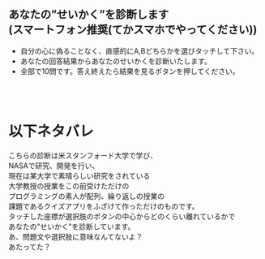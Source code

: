 ## あなたの”せいかく”を診断します<br>(スマートフォン推奨(てかスマホでやってください))
- 自分の心に偽ることなく、直感的にA,Bどちらかを選びタッチして下さい。
- あなたの回答結果からあなたのせいかくを診断いたします。
- 全部で10問です。答え終えたら結果を見るボタンを押してください。

<br>
<br>

# 以下ネタバレ
こちらの診断は米スタンフォード大学で学び、<br>
NASAで研究、開発を行い、<br>
現在は某大学で素晴らしい研究をされている<br>
大学教授の授業をこの前受けただけの<br>
プログラミングの素人が配列、繰り返しの授業の<br>
課題であるクイズアプリをふざけて作っただけのものです。<br>
タッチした座標が選択肢のボタンの中心からどのくらい離れているかで<br>
あなたの"せいかく"を診断しています。<br>
あ、問題文や選択肢に意味なんてないよ？<br>
あたってた？